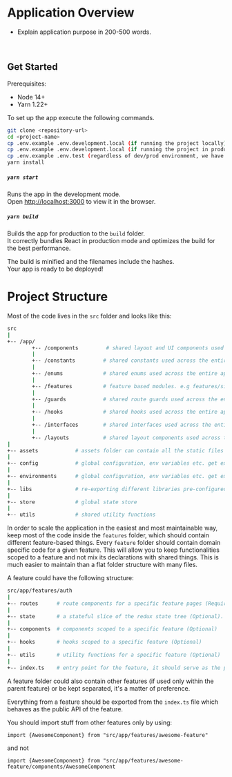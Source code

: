 # Application Overview

- Explain application purpose in 200-500 words.

<br>

## Get Started

Prerequisites:

- Node 14+
- Yarn 1.22+

To set up the app execute the following commands.

```bash
git clone <repository-url>
cd <project-name>
cp .env.example .env.development.local (if running the project locally)
cp .env.example .env.development.local (if running the project in production)
cp .env.example .env.test (regardless of dev/prod environment, we have to add .env.test as well)
yarn install
```

##### `yarn start`

Runs the app in the development mode.\
Open [http://localhost:3000](http://localhost:3000) to view it in the browser.

##### `yarn build`

Builds the app for production to the `build` folder.\
It correctly bundles React in production mode and optimizes the build for the best performance.

The build is minified and the filenames include the hashes.\
Your app is ready to be deployed!

# Project Structure

Most of the code lives in the `src` folder and looks like this:

```sh
src
|
+-- /app/
        +-- /components         # shared layout and UI components used across the entire application
        |
        +-- /constants         # shared constants used across the entire application. e.g. application.ts, regex.ts, image.ts, lottie.ts
        |
        +-- /enums             # shared enums used across the entire application.
        |
        +-- /features          # feature based modules. e.g features/signup, features/signin, features/dashboard, features/checkout, etc.
        |
        +-- /guards            # shared route guards used across the entire application. e.g. PrivateRoute, RoleBasedRoute, PublicRoute, etc!
        |
        +-- /hooks             # shared hooks used across the entire application. e.g. useOutsideClick, useDarkMode, etc
        |
        +-- /interfaces        # shared interfaces used across the entire application. e.g. PaginatedList, etc!
        |
        +-- /layouts           # shared layout components used across the entire application. e.g. MainLayout, DrawerLayout. Each layout contains Header, Footer and dynamic { children } placeholder.
|
+-- assets            # assets folder can contain all the static files such as images, fonts, videos, lottie animation files etc.
|
+-- config            # global configuration, env variables etc. get exported from here and used in the app. e.g. config/firebase.ts, config/aws-s3.ts etc!
|
+-- environments      # global configuration, env variables etc. get exported from here and used in the app.
|
+-- libs              # re-exporting different libraries pre-configured for the application. e.g. http/axios.ts, toast.ts, date-time.ts, etc.
|
+-- store             # global state store
|
+-- utils             # shared utility functions
```

In order to scale the application in the easiest and most maintainable way, keep most of the code inside the `features` folder, which should contain different feature-based things. Every `feature` folder should contain domain specific code for a given feature. This will allow you to keep functionalities scoped to a feature and not mix its declarations with shared things. This is much easier to maintain than a flat folder structure with many files.

A feature could have the following structure:

```sh
src/app/features/auth
|
+-- routes      # route components for a specific feature pages (Required)
|
+-- state       # a stateful slice of the redux state tree (Optional). e.g. src/app/features/auth/state/index.ts exports auth actions and auth reducer
|
+-- components  # components scoped to a specific feature (Optional)
|
+-- hooks       # hooks scoped to a specific feature (Optional)
|
+-- utils       # utility functions for a specific feature (Optional)
|
+-- index.ts    # entry point for the feature, it should serve as the public API of the given feature and exports everything that should be used outside the feature
```

A feature folder could also contain other features (if used only within the parent feature) or be kept separated, it's a matter of preference.

Everything from a feature should be exported from the `index.ts` file which behaves as the public API of the feature.

You should import stuff from other features only by using:

`import {AwesomeComponent} from "src/app/features/awesome-feature"`

and not

`import {AwesomeComponent} from "src/app/features/awesome-feature/components/AwesomeComponent`
